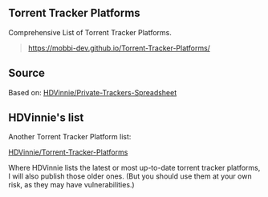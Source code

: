 ## Torrent Tracker Platforms

Comprehensive List of Torrent Tracker Platforms.

> https://mobbi-dev.github.io/Torrent-Tracker-Platforms/


## Source

Based on: [HDVinnie/Private-Trackers-Spreadsheet](https://github.com/HDVinnie/Private-Trackers-Spreadsheet)

## HDVinnie's list

Another Torrent Tracker Platform list: 

[HDVinnie/Torrent-Tracker-Platforms](https://github.com/HDVinnie/Torrent-Tracker-Platforms)

Where HDVinnie lists the latest or most up-to-date torrent tracker platforms, I will also publish those older ones. (But you should use them at your own risk, as they may have vulnerabilities.)

